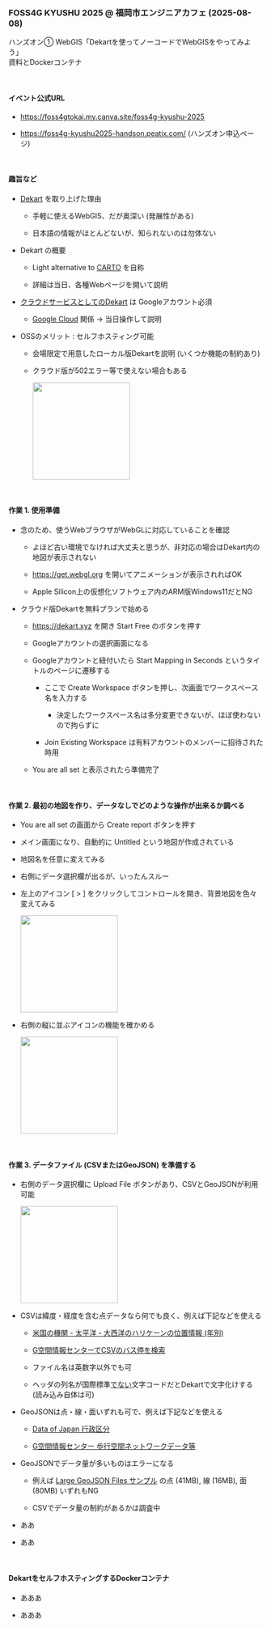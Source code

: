 ### FOSS4G KYUSHU 2025 @ 福岡市エンジニアカフェ (2025-08-08)
ハンズオン① WebGIS「Dekartを使ってノーコードでWebGISをやってみよう」
<br>資料とDockerコンテナ

<br>

#### イベント公式URL

- https://foss4gtokai.my.canva.site/foss4g-kyushu-2025

- https://foss4g-kyushu2025-handson.peatix.com/ (ハンズオン申込ページ)

<br>

#### 趣旨など

- [Dekart](https://dekart.xyz) を取り上げた理由

  - 手軽に使えるWebGIS、だが奥深い (発展性がある)

  - 日本語の情報がほとんどないが、知られないのは勿体ない

- Dekart の概要

  - Light alternative to [CARTO](https://carto.com/) を自称

  - 詳細は当日、各種Webページを開いて説明

- [クラウドサービスとしてのDekart](https://cloud.dekart.xyz) は Googleアカウント必須

  - [Google Cloud](https://cloud.google.com) 関係 → 当日操作して説明

- OSSのメリット : セルフホスティング可能

  - 会場限定で用意したローカル版Dekartを説明 (いくつか機能の制約あり)

  - クラウド版が502エラー等で使えない場合もある

    <img height="192" src="https://github.com/user-attachments/assets/" />

<br>

#### 作業 1. 使用準備

- 念のため、使うWebブラウザがWebGLに対応していることを確認

  - よほど古い環境でなければ大丈夫と思うが、非対応の場合はDekart内の地図が表示されない

  - https://get.webgl.org を開いてアニメーションが表示されればOK

  - Apple Silicon上の仮想化ソフトウェア内のARM版Windows11だとNG

- クラウド版Dekartを無料プランで始める

  - https://dekart.xyz を開き Start Free のボタンを押す

  - Googleアカウントの選択画面になる

  - Googleアカウントと紐付いたら Start Mapping in Seconds というタイトルのページに遷移する

    - ここで Create Workspace ボタンを押し、次画面でワークスペース名を入力する

      - 決定したワークスペース名は多分変更できないが、ほぼ使わないので拘らずに

    - Join Existing Workspace は有料アカウントのメンバーに招待された時用

  - You are all set と表示されたら準備完了

<br>

#### 作業 2. 最初の地図を作り、データなしでどのような操作が出来るか調べる

- You are all set の画面から Create report ボタンを押す

- メイン画面になり、自動的に Untitled という地図が作成されている

- 地図名を任意に変えてみる

- 右側にデータ選択欄が出るが、いったんスルー

- 左上のアイコン [ > ] をクリックしてコントロールを開き、背景地図を色々変えてみる

  <img height="192" src="https://github.com/user-attachments/assets/21830cb7-0c8a-4b30-846d-3b6bce7f4e1a" />

- 右側の縦に並ぶアイコンの機能を確かめる

  <img height="192" src="https://github.com/user-attachments/assets/a5573de4-b29e-432d-8260-45a636bdf8dd" />

<br>

#### 作業 3. データファイル (CSVまたはGeoJSON) を準備する

- 右側のデータ選択欄に Upload File ボタンがあり、CSVとGeoJSONが利用可能

  <img height="192" src="https://github.com/user-attachments/assets/" />

- CSVは緯度・経度を含む点データなら何でも良く、例えば下記などを使える

  - [米国の機関 - 太平洋・大西洋のハリケーンの位置情報 (年別)](https://ocean.weather.gov/climo/download.php)

  - [G空間情報センターでCSVのバス停を検索](https://www.geospatial.jp/ckan/dataset/?res_format=CSV&tags=%E3%83%90%E3%82%B9%E5%81%9C)

  - ファイル名は英数字以外でも可

  - ヘッダの列名が国際標準<u>でない</u>文字コードだとDekartで文字化けする (読み込み自体は可)

- GeoJSONは点・線・面いずれも可で、例えば下記などを使える

  - [Data of Japan 行政区分](https://github.com/dataofjapan/land)

  - [G空間情報センター 歩行空間ネットワークデータ等](https://www.geospatial.jp/ckan/dataset/0401)

- GeoJSONでデータ量が多いものはエラーになる

  - 例えば [Large GeoJSON Files サンプル](https://samples.azuremaps.com/demos/large-geojson-files) の点 (41MB), 線 (16MB), 面 (80MB) いずれもNG

  - CSVでデータ量の制約があるかは調査中

- ああ

- ああ


<br>

#### DekartをセルフホスティングするDockerコンテナ

  - あああ

  - あああ

